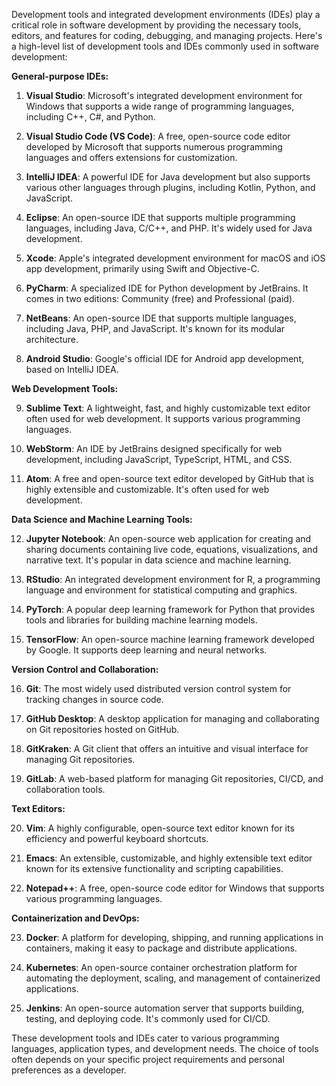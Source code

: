 Development tools and integrated development environments (IDEs) play a critical role in software development by providing the necessary tools, editors, and features for coding, debugging, and managing projects. Here's a high-level list of development tools and IDEs commonly used in software development:

**General-purpose IDEs:**

1. **Visual Studio**: Microsoft's integrated development environment for Windows that supports a wide range of programming languages, including C++, C#, and Python.

2. **Visual Studio Code (VS Code)**: A free, open-source code editor developed by Microsoft that supports numerous programming languages and offers extensions for customization.

3. **IntelliJ IDEA**: A powerful IDE for Java development but also supports various other languages through plugins, including Kotlin, Python, and JavaScript.

4. **Eclipse**: An open-source IDE that supports multiple programming languages, including Java, C/C++, and PHP. It's widely used for Java development.

5. **Xcode**: Apple's integrated development environment for macOS and iOS app development, primarily using Swift and Objective-C.

6. **PyCharm**: A specialized IDE for Python development by JetBrains. It comes in two editions: Community (free) and Professional (paid).

7. **NetBeans**: An open-source IDE that supports multiple languages, including Java, PHP, and JavaScript. It's known for its modular architecture.

8. **Android Studio**: Google's official IDE for Android app development, based on IntelliJ IDEA.

**Web Development Tools:**

9. **Sublime Text**: A lightweight, fast, and highly customizable text editor often used for web development. It supports various programming languages.

10. **WebStorm**: An IDE by JetBrains designed specifically for web development, including JavaScript, TypeScript, HTML, and CSS.

11. **Atom**: A free and open-source text editor developed by GitHub that is highly extensible and customizable. It's often used for web development.

**Data Science and Machine Learning Tools:**

12. **Jupyter Notebook**: An open-source web application for creating and sharing documents containing live code, equations, visualizations, and narrative text. It's popular in data science and machine learning.

13. **RStudio**: An integrated development environment for R, a programming language and environment for statistical computing and graphics.

14. **PyTorch**: A popular deep learning framework for Python that provides tools and libraries for building machine learning models.

15. **TensorFlow**: An open-source machine learning framework developed by Google. It supports deep learning and neural networks.

**Version Control and Collaboration:**

16. **Git**: The most widely used distributed version control system for tracking changes in source code.

17. **GitHub Desktop**: A desktop application for managing and collaborating on Git repositories hosted on GitHub.

18. **GitKraken**: A Git client that offers an intuitive and visual interface for managing Git repositories.

19. **GitLab**: A web-based platform for managing Git repositories, CI/CD, and collaboration tools.

**Text Editors:**

20. **Vim**: A highly configurable, open-source text editor known for its efficiency and powerful keyboard shortcuts.

21. **Emacs**: An extensible, customizable, and highly extensible text editor known for its extensive functionality and scripting capabilities.

22. **Notepad++**: A free, open-source code editor for Windows that supports various programming languages.

**Containerization and DevOps:**

23. **Docker**: A platform for developing, shipping, and running applications in containers, making it easy to package and distribute applications.

24. **Kubernetes**: An open-source container orchestration platform for automating the deployment, scaling, and management of containerized applications.

25. **Jenkins**: An open-source automation server that supports building, testing, and deploying code. It's commonly used for CI/CD.

These development tools and IDEs cater to various programming languages, application types, and development needs. The choice of tools often depends on your specific project requirements and personal preferences as a developer.